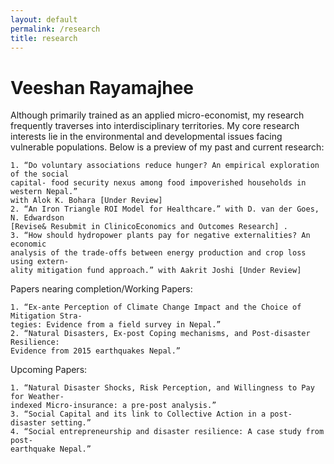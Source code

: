 ```yaml
---
layout: default
permalink: /research
title: research
---
```


Veeshan Rayamajhee
==================

Although primarily trained as an applied micro-economist, my research frequently traverses into interdisciplinary territories. My core research interests lie in the environmental and developmental issues facing vulnerable populations. Below is a preview of my past and current research:

	1. “Do voluntary associations reduce hunger? An empirical exploration of the social 
	capital- food security nexus among food impoverished households in western Nepal.” 
	with Alok K. Bohara [Under Review]
	2. “An Iron Triangle ROI Model for Healthcare.” with D. van der Goes, N. Edwardson
	[Revise& Resubmit in ClinicoEconomics and Outcomes Research] .
	3. “How should hydropower plants pay for negative externalities? An economic 
	analysis of the trade-offs between energy production and crop loss using extern-
	ality mitigation fund approach.” with Aakrit Joshi [Under Review]
	
Papers nearing completion/Working Papers: 

	1. “Ex-ante Perception of Climate Change Impact and the Choice of Mitigation Stra-
	tegies: Evidence from a field survey in Nepal.”
	2. “Natural Disasters, Ex-post Coping mechanisms, and Post-disaster Resilience: 
	Evidence from 2015 earthquakes Nepal.”

Upcoming Papers:

	1. “Natural Disaster Shocks, Risk Perception, and Willingness to Pay for Weather-
	indexed Micro-insurance: a pre-post analysis.”
	3. “Social Capital and its link to Collective Action in a post-disaster setting.”
	4. “Social entrepreneurship and disaster resilience: A case study from post-
	earthquake Nepal.”

